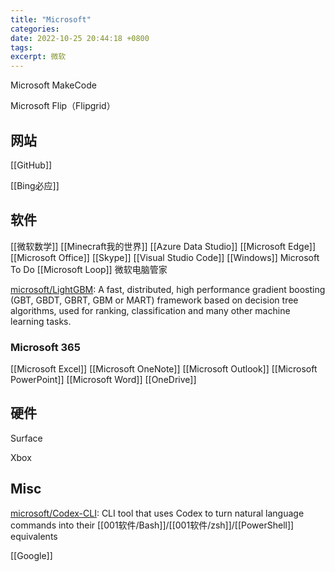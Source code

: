 ```yaml
---
title: "Microsoft"
categories: 
date: 2022-10-25 20:44:18 +0800
tags: 
excerpt: 微软
---
```


Microsoft MakeCode

Microsoft Flip（Flipgrid）

## 网站

[[GitHub]]

[[Bing必应]]


## 软件

[[微软数学]]
[[Minecraft我的世界]]
[[Azure Data Studio]]
[[Microsoft Edge]]
[[Microsoft Office]]
[[Skype]]
[[Visual Studio Code]]
[[Windows]]
Microsoft To Do
[[Microsoft Loop]]
微软电脑管家

[microsoft/LightGBM](https://github.com/microsoft/LightGBM): A fast, distributed, high performance gradient boosting (GBT, GBDT, GBRT, GBM or MART) framework based on decision tree algorithms, used for ranking, classification and many other machine learning tasks.


### Microsoft 365

[[Microsoft Excel]]
[[Microsoft OneNote]]
[[Microsoft Outlook]]
[[Microsoft PowerPoint]]
[[Microsoft Word]]
[[OneDrive]]



## 硬件

Surface

Xbox

## Misc

[microsoft/Codex-CLI](https://github.com/microsoft/Codex-CLI): CLI tool that uses Codex to turn natural language commands into their [[001软件/Bash]]/[[001软件/zsh]]/[[PowerShell]] equivalents

[[Google]]


